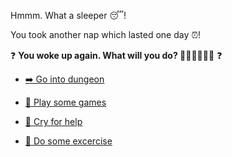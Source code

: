 Hmmm. What a sleeper 😴!

You took another nap which lasted one day ⏰!

❓ **You woke up again. What will you do? 🤷🏽‍♀️🤷🏽‍♂️** ❓

- [➡️ Go into dungeon](../1/1.md)

- [🎲 Play some games](0-BB.md)

- [📢 Cry for help](0-C.md)

- [💪 Do some excercise](0-D.md)
